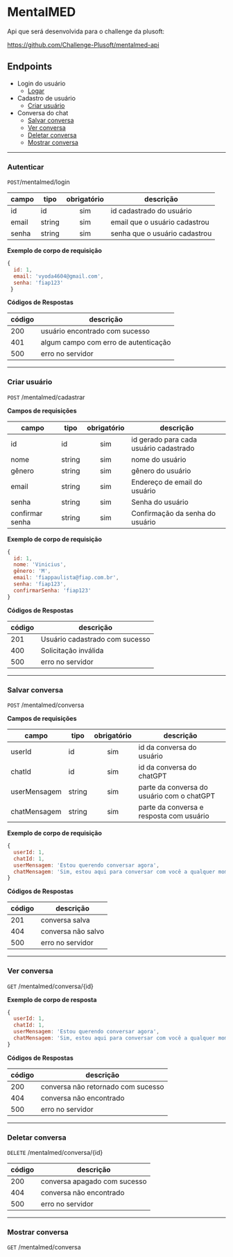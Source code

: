 # MentalMED

Api que será desenvolvida para o challenge da plusoft:

https://github.com/Challenge-Plusoft/mentalmed-api

## Endpoints

- Login do usuário
  - [Logar](#Logar)
- Cadastro de usuário
  - [Criar usuário](#Criar-usuário)
- Conversa do chat
  - [Salvar conversa](#Salvar-conversa)
  - [Ver conversa](#Ver-conversa)
  - [Deletar conversa](#Deletar-conversa)
  - [Mostrar conversa](#Mostrar-conversa)
  
 ---
 
 ### Autenticar
 
 `POST`/mentalmed/login


| campo | tipo | obrigatório | descrição
|-------|------|:-------------:|---
| id | id | sim | id cadastrado do usuário
| email | string | sim | email que o usuário cadastrou
| senha | string | sim | senha que o usuário cadastrou

**Exemplo de corpo de requisição**

```js
{
  id: 1,
  email: 'vyoda4604@gmail.com',
  senha: 'fiap123'
 }
 ```
 
 **Códigos de Respostas**
 
| código | descrição
|-|-
| 200 | usuário encontrado com sucesso
| 401 | algum campo com erro de autenticação
| 500 | erro no servidor

---

### Criar usuário

`POST` /mentalmed/cadastrar

**Campos de requisições**

| campo | tipo | obrigatório | descrição
|-------|------|:-------------:|---
| id | id | sim | id gerado para cada usuário cadastrado 
| nome | string | sim | nome do usuário
| gênero | string | sim | gênero do usuário
| email | string | sim | Endereço de email do usuário
| senha | string | sim | Senha do usuário
| confirmar senha | string | sim | Confirmação da senha do usuário

**Exemplo de corpo de requisição**

```js
{
  id: 1,
  nome: 'Vinicius',
  gênero: 'M',
  email: 'fiappaulista@fiap.com.br',
  senha: 'fiap123',
  confirmarSenha: 'fiap123'
}
```

**Códigos de Respostas**

| código | descrição
|-|-
| 201 | Usuário cadastrado com sucesso
| 400 | Solicitação inválida
| 500 | erro no servidor

---

### Salvar conversa

`POST` /mentalmed/conversa

**Campos de requisições**

| campo | tipo | obrigatório | descrição
|-------|------|:-------------:|---
| userId | id | sim | id da conversa do usuário
| chatId | id | sim | id da conversa do chatGPT
| userMensagem | string | sim | parte da conversa do usuário com o chatGPT
| chatMensagem | string | sim | parte da conversa e resposta com usuário


**Exemplo de corpo de requisição**

```js
{
  userId: 1,
  chatId: 1,
  userMensagem: 'Estou querendo conversar agora',
  chatMensagem: 'Sim, estou aqui para conversar com você a qualquer momento'
}
```

**Códigos de Respostas**

| código | descrição
|-|-
| 201 | conversa salva
| 404 | conversa não salvo
| 500 | erro no servidor

---

### Ver conversa

`GET` /mentalmed/conversa/{id}

**Exemplo de corpo de resposta**

```js
{
  userId: 1,
  chatId: 1,
  userMensagem: 'Estou querendo conversar agora',
  chatMensagem: 'Sim, estou aqui para conversar com você a qualquer momento'
}
```

**Códigos de Respostas**

| código | descrição
|-|-
| 200 | conversa não retornado com sucesso
| 404 | conversa não encontrado
| 500 | erro no servidor

---

### Deletar conversa

`DELETE` /mentalmed/conversa/{id}
 
| código | descrição
|-|-
| 200 | conversa apagado com sucesso
| 404 | conversa não encontrado
| 500 | erro no servidor

---

### Mostrar conversa

`GET` /mentalmed/conversa


